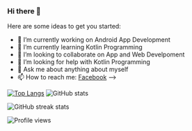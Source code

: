 ### Hi there 👋


Here are some ideas to get you started:

- 🔭 I’m currently working on Android App Development
- 🌱 I’m currently learning Kotlin Programming
- 👯 I’m looking to collaborate on App and Web Develpoment
- 🤔 I’m looking for help with Kotlin Programming
- 💬 Ask me about anything about myself
- 📫 How to reach me: [Facebook](https://www.facebook.com/adn.younus/)
-->




[![Top Langs](https://github-readme-stats.vercel.app/api/top-langs/?username=adnyounus)](https://github.com/anuraghazra/github-readme-stats)    ![GitHub stats](https://github-readme-stats.vercel.app/api?username=adnyounus&show_icons=true)  



![GitHub streak stats](https://github-readme-streak-stats.herokuapp.com/?user=adnyounus)  

![Profile views](https://gpvc.arturio.dev/adnyounus)  
